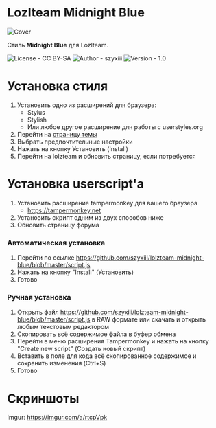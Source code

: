 # Lozlteam Midnight Blue

![Cover](https://i.imgur.com/w9G2iLP.png)

Стиль **Midnight Blue** для Lozlteam.

![License - CC BY-SA](https://img.shields.io/badge/license-CC%20BY--SA-blueviolet) ![Author - szyxiii](https://img.shields.io/badge/author-szyxiii-important) ![Version - 1.0](https://img.shields.io/badge/version-1.0-informational)

# Установка стиля
1. Установить одно из расширений для браузера:
    * Stylus
    * Stylish
    * Или любое другое расширение для работы с userstyles.org
2. Перейти на [страницу темы](https://userstyles.org/styles/192012/lolzteam-midnight-blue)
3. Выбрать предпочтительные настройки
4. Нажать на кнопку Установить (Install)
5. Перейти на lolzteam и обновить страницу, если потребуется

# Установка userscript'a
1. Установить расширение tampermonkey для вашего браузера
    * https://tampermonkey.net
2. Установить скрипт одним из двух способов ниже
3. Обновить страницу форума

### Автоматическая установка
1. Перейти по ссылке https://github.com/szyxiii/lolzteam-midnight-blue/blob/master/script.js
2. Нажать на кнопку "Install" (Установить)
3. Готово

### Ручная установка
1. Открыть файл https://github.com/szyxiii/lolzteam-midnight-blue/blob/master/script.js в RAW формате или скачать и открыть любым текстовым редактором
2. Скопировать всё содержимое файла в буфер обмена
3. Перейти в меню расширения Tampermonkey и нажать на кнопку "Create new script" (Создать новый скрипт)
4. Вставить в поле для кода всё скопированное содержимое и сохранить изменения (Ctrl+S)
5. Готово


# Скриншоты
Imgur: https://imgur.com/a/rtcpVpk